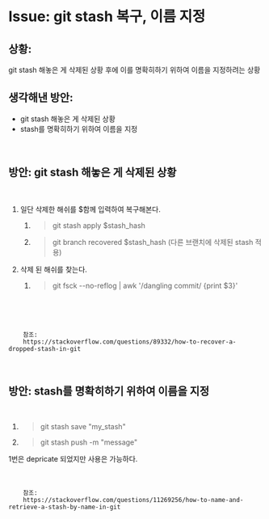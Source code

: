 <!--
author: Dailyscat
purpose: issue arrange
rules:
 (1) 헤더와 문단사이
    <br/>
    <br/>
 (2) 코드가 작성되는 부분은 >로 정리
 (3) 참조는 해당 내용 바로 아래
    <br/>
    <br/>
 (4) 명령어는 bold
 (5) 방안은 ## 안의 과정은 ###
-->

# Issue: git stash 복구, 이름 지정

## 상황:

git stash 해놓은 게 삭제된 상황
후에 이를 명확히하기 위하여 이름을 지정하려는 상황
<br/>

## 생각해낸 방안:

- git stash 해놓은 게 삭제된 상황
- stash를 명확히하기 위하여 이름을 지정

<br/>

## 방안: git stash 해놓은 게 삭제된 상황

<br/>
  
  1. 일단 삭제한 해쉬를 $함께 입력하여 복구해본다.
     1. > git stash apply $stash_hash
     2. > git branch recovered $stash_hash (다른 브랜치에 삭제된 stash 적용)
  2. 삭제 된 해쉬를 찾는다.
     1. > git fsck --no-reflog | awk '/dangling commit/ {print $3}'
  
<br/>
<br/>
<br/>

        참조:
        https://stackoverflow.com/questions/89332/how-to-recover-a-dropped-stash-in-git

<br/>

## 방안: stash를 명확히하기 위하여 이름을 지정

<br/>
  
  1. > git stash save "my_stash"
  2.  > git stash push -m "message"

1번은 depricate 되었지만 사용은 가능하다.
<br/>
<br/>
<br/>

        참조:
        https://stackoverflow.com/questions/11269256/how-to-name-and-retrieve-a-stash-by-name-in-git

<br/>

